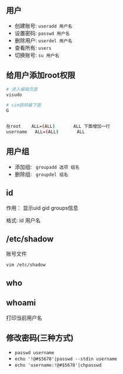 ## 用户
- 创建账号: `useradd 用户名`
- 设置密码: `passwd 用户名`
- 删除用户: `userdel 用户名`
- 查看所有: `users`
- 切换账号: `su 用户名`



## 给用户添加root权限

```bash
# 进入编辑页面
visudo

# vim跳转最下面
G


在root    ALL=(ALL)       ALL 下面增加一行
username   ALL=(ALL)       ALL
```



## 用户组

- 添加组: ` groupadd 选项 组名`
- 删除组: ` groupdel 组名`



## id

作用： 显示uid  gid groups信息

格式: id 用户名



## /etc/shadow

账号文件

```
vim /etc/shadow
```





## who



## whoami

打印当前用户名



## 修改密码(三种方式)
- `passwd username`
- `echo '!@#$5678'|passwd --stdin username`
- `echo 'username:!@#$5678'|chpasswd`